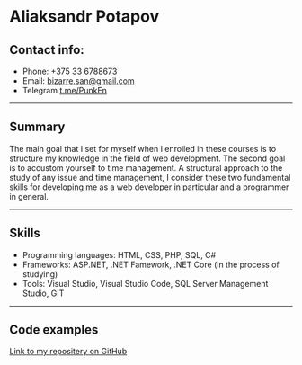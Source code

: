 # Aliaksandr Potapov

## Contact info:

* Phone: +375 33 6788673
* Email: [bizarre.san@gmail.com](mailto:bizarre.san@gmail.com)
* Telegram [t.me/PunkEn](https://t.me/PunkEn)

---

## Summary

The main goal that I set for myself when I enrolled in these courses is to structure my knowledge in the field of web development. The second goal is to accustom yourself to time management. A structural approach to the study of any issue and time management, I consider these two fundamental skills for developing me as a web developer in particular and a programmer in general.

---

## Skills

* Programming languages: HTML, CSS, PHP, SQL, C#
* Frameworks: ASP.NET, .NET Famework, .NET Core (in the process of studying)
* Tools: Visual Studio, Visual Studio Code, SQL Server Management Studio, GIT

---

## Code examples

[Link to my repositery on GitHub](https://github.com/bizarre84?tab=repositories)